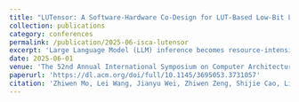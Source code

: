 ```yaml
---
title: "LUTensor: A Software-Hardware Co-Design for LUT-Based Low-Bit LLM Inference"
collection: publications
category: conferences
permalink: /publication/2025-06-isca-lutensor
excerpt: 'Large Language Model (LLM) inference becomes resource-intensive, prompting a shift toward low-bit model weights to reduce the memory footprint and improve efficiency. Such low-bit LLMs necessitate the mixed-precision matrix multiplication (mpGEMM), an important yet underexplored operation involving the multiplication of lower-precision weights with higher-precision activations. Off-the-shelf hardware does not support this operation natively, leading to indirect, thus inefficient, dequantization-based implementations. In this paper, we study the lookup table (LUT)-based approach for mpGEMM and find that a conventional LUT implementation fails to achieve the promised gains. To unlock the full potential of LUT-based mpGEMM, we propose LUT Tensor Core, a software-hardware co-design for low-bit LLM inference. LUT Tensor Core differentiates itself from conventional LUT designs through: 1) software-based optimizations to minimize table precompute overhead and weight reinterpretation to reduce table storage; 2) a LUT-based Tensor Core hardware design with an elongated tiling shape to maximize table reuse and a bit-serial design to support diverse precision combinations in mpGEMM; 3) a new instruction set and compilation optimizations for LUT-based mpGEMM. LUT Tensor Core significantly outperforms existing pure software LUT implementations and achieves a 1.44 × improvement in compute density and energy efficiency compared to previous state-of-the-art LUT-based accelerators.'
date: 2025-06-01
venue: 'The 52nd Annual International Symposium on Computer Architecture (ISCA)'
paperurl: 'https://dl.acm.org/doi/full/10.1145/3695053.3731057'
citation: 'Zhiwen Mo, Lei Wang, Jianyu Wei, Zhiwen Zeng, Shijie Cao, Lingxiao Ma, Naifeng Jing, Ting Cao, Jilong Xue, Fan Yang, Mao Yang. (2025). "LUTensor: A Software-Hardware Co-Design for LUT-Based Low-Bit LLM Inference." <i>ISCA</i>.'
---
```


